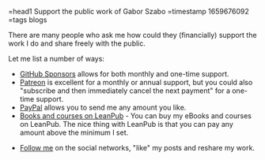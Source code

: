 =head1 Support the public work of Gabor Szabo
=timestamp 1659676092
=tags blogs



There are many people who ask me how could they (financially) support the work I do and share freely with the public.

Let me list a number of ways:



* [GitHub Sponsors](https://github.com/sponsors/szabgab/) allows for both monthly and one-time support.
* [Patreon](https://www.patreon.com/szabgab) is excellent for a monthly or annual support, but you could also "subscribe and then immediately cancel the next payment" for a one-time support.
* [PayPal](https://paypal.me/szabgab) allows you to send me any amount you like.
* [Books and courses on LeanPub](https://leanpub.com/u/szabgab) - You can buy my eBooks and courses on LeanPub. The nice thing with LeanPub is that you can pay any amount above the minimum I set.
<!-- * [Courses on Teachable](https://courses.code-maven.com/) - I have a lot more courses available on my Teachable site. -->
* [Follow me](/follow.html) on the social networks, "like" my posts and reshare my work.


